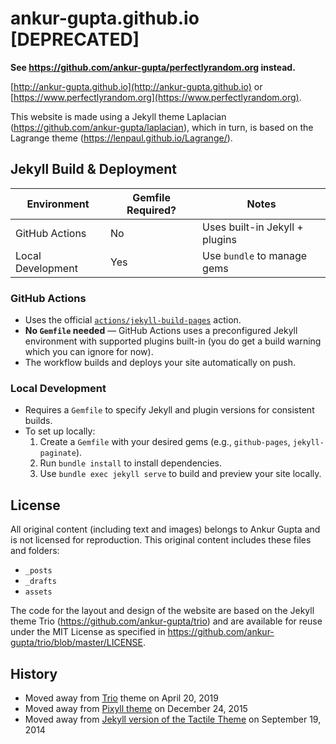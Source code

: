 # ankur-gupta.github.io [DEPRECATED]

**See https://github.com/ankur-gupta/perfectlyrandom.org instead.**




[http://ankur-gupta.github.io](http://ankur-gupta.github.io) or
[https://www.perfectlyrandom.org](https://www.perfectlyrandom.org).

This website is made using a Jekyll theme Laplacian (https://github.com/ankur-gupta/laplacian),
which in turn, is based on the Lagrange theme (https://lenpaul.github.io/Lagrange/).

## Jekyll Build & Deployment

| Environment       | Gemfile Required? | Notes                          |
| ----------------- | ----------------- | ------------------------------ |
| GitHub Actions    | No                | Uses built-in Jekyll + plugins |
| Local Development | Yes               | Use `bundle` to manage gems    |

### GitHub Actions

- Uses the official [`actions/jekyll-build-pages`](https://github.com/actions/jekyll-build-pages) action.
- **No `Gemfile` needed** — GitHub Actions uses a preconfigured Jekyll environment with supported plugins built-in (you do get a build warning which you can ignore for now).
- The workflow builds and deploys your site automatically on push.

### Local Development

- Requires a `Gemfile` to specify Jekyll and plugin versions for consistent builds.
- To set up locally:
  1. Create a `Gemfile` with your desired gems (e.g., `github-pages`, `jekyll-paginate`).
  2. Run `bundle install` to install dependencies.
  3. Use `bundle exec jekyll serve` to build and preview your site locally.

## License

All original content (including text and images) belongs to Ankur Gupta and is not licensed for reproduction. This original content includes these files and folders:

- `_posts`
- `_drafts`
- `assets`

The code for the layout and design of the website are based on the Jekyll theme Trio (https://github.com/ankur-gupta/trio) and are available for reuse under the MIT License as specified in https://github.com/ankur-gupta/trio/blob/master/LICENSE.

## History

- Moved away from [Trio](https://github.com/ankur-gupta/trio) theme on April 20, 2019
- Moved away from [Pixyll theme](http://www.pixyll.com) on December 24, 2015
- Moved away from [Jekyll version of the Tactile Theme](https://github.com/ankur-gupta/jekyll-tactile-theme) on September 19, 2014
